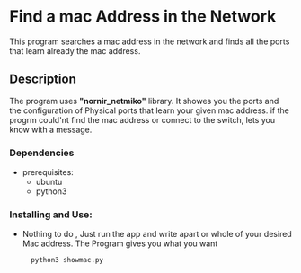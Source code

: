 # Find a mac Address in the Network
This program searches a mac address in the network and finds all the ports that learn already the mac address.
## Description
The program uses **"nornir_netmiko"** library. It showes you the ports and the configuration of Physical ports that learn your given mac address.
if the progrm could'nt find the mac address or connect to the switch, lets you know with a message.
### Dependencies
* prerequisites:
  - ubuntu
  - python3 

### Installing and Use:
* Nothing to do , Just run the app and write apart or whole of your desired Mac address. The Program gives you what you want
   ```bash
     python3 showmac.py
